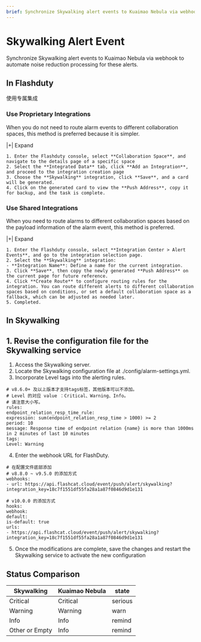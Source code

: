 ```yaml
---
brief: Synchronize Skywalking alert events to Kuaimao Nebula via webhook to automate noise reduction processing for these alerts
---
```


# Skywalking Alert Event

Synchronize Skywalking alert events to Kuaimao Nebula via webhook to automate noise reduction processing for these alerts.

## In Flashduty
使用专属集成

### Use Proprietary Integrations

When you do not need to route alarm events to different collaboration spaces, this method is preferred because it is simpler.

|+| Expand

    1. Enter the Flashduty console, select **Collaboration Space**, and navigate to the details page of a specific space
    2. Select the **Integrated Data** tab, click **Add an Integration**, and proceed to the integration creation page
    3. Choose the **Skywalking** integration, click **Save**, and a card will be generated.
    4. Click on the generated card to view the **Push Address**, copy it for backup, and the task is complete.

### Use Shared Integrations

When you need to route alarms to different collaboration spaces based on the payload information of the alarm event, this method is preferred.

|+| Expand

    1. Enter the Flashduty console, select **Integration Center > Alert Events**, and go to the integration selection page.
    2. Select the **Skywalking** integration:
    - **Integration Name**: Define a name for the current integration.
    3. Click **Save**, then copy the newly generated **Push Address** on the current page for future reference.
    4. Click **Create Route** to configure routing rules for the integration. You can route different alerts to different collaboration spaces based on conditions, or set a default collaboration space as a fallback, which can be adjusted as needed later.
    5. Completed.

## In Skywalking

## 1. Revise the configuration file for the Skywalking service

1. Access the Skywalking server.
2. Locate the Skywalking configuration file at ./config/alarm-settings.yml.
3. Incorporate Level tags into the alerting rules.

```
# v8.6.0+ 及以上版本才支持tags标签，其他版本可以不添加。
# Level 的对应 value ：Critical、Warning、Info。
# 请注意大小写。
rules:
endpoint_relation_resp_time_rule:
expression: sum(endpoint_relation_resp_time > 1000) >= 2
period: 10
message: Response time of endpoint relation {name} is more than 1000ms in 2 minutes of last 10 minutes
tags:
Level: Warning
```
4. Enter the webhook URL for FlashDuty.

```
# 在配置文件底部添加
# v8.8.0 ~ v9.5.0 的添加方式
webhooks:
- url: https://api.flashcat.cloud/event/push/alert/skywalking?integration_key=18c7f1551df55fa28a1a87f0846d9d1e131

# v10.0.0 的添加方式
hooks:
webhook:
default:
is-default: true
urls:
- https://api.flashcat.cloud/event/push/alert/skywalking?integration_key=18c7f1551df55fa28a1a87f0846d9d1e131
```

5. Once the modifications are complete, save the changes and restart the Skywalking service to activate the new configuration

## Status Comparison

|Skywalking|Kuaimao Nebula|state|
|---|---|---|
|Critical|Critical|serious|
|Warning|Warning|warn|
|Info|Info|remind|
|Other or Empty|Info|remind|